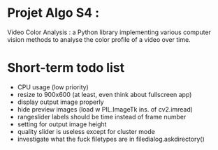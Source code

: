 # Projet Algo S4 :
Video Color Analysis : a Python library implementing various computer vision methods to analyse the color profile of a video over time.

# Short-term todo list
-  CPU usage (low priority)
-  resize to 900x600 (at least, even think about fullscreen app)
-  display output image properly
-  hide preview images (load w PIL.ImageTk ins. of cv2.imread)
-  rangeslider labels should be time instead of frame number
-  setting for output image height
-  quality slider is useless except for cluster mode
-  investigate what the fuck filetypes are in filedialog.askdirectory()